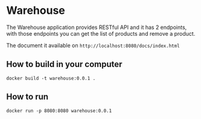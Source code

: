 # Warehouse
The Warehouse application provides RESTful API and it has 2 endpoints, with those endpoints you can get the list of products and remove a product.

The document it available on `http://localhost:8080/docs/index.html`

## How to build in your computer
```
docker build -t warehouse:0.0.1 .
```

## How to run
```
docker run -p 8080:8080 warehouse:0.0.1
```
